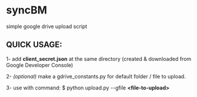 # syncBM
simple google drive upload script



## QUICK USAGE:
1- add **client_secret.json** at the same directory (created & downloaded from Google Developer Console)

2- _(optional)_ make a gdrive_constants.py for default folder / file to upload.

3- use with command:
$ python upload.py --gfile **\<file-to-upload\>**

